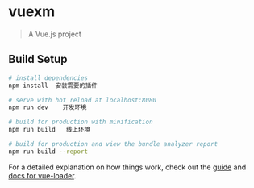 # vuexm

> A Vue.js project

## Build Setup

``` bash
# install dependencies
npm install  安装需要的插件

# serve with hot reload at localhost:8080
npm run dev    开发环境

# build for production with minification
npm run build   线上环境

# build for production and view the bundle analyzer report
npm run build --report
```

For a detailed explanation on how things work, check out the [guide](http://vuejs-templates.github.io/webpack/) and [docs for vue-loader](http://vuejs.github.io/vue-loader).
